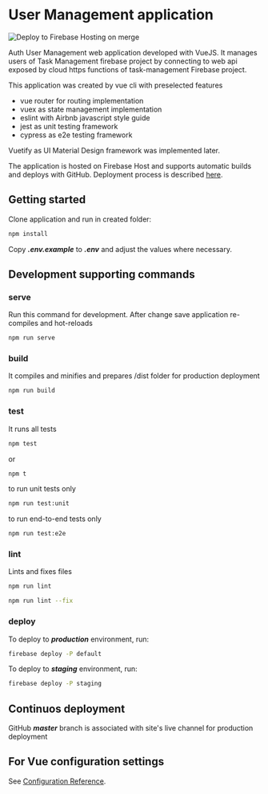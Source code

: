 # User Management application

![Deploy to Firebase Hosting on merge](https://github.com/ochemerys/auth-admin-app/workflows/Deploy%20to%20Firebase%20Hosting%20on%20merge/badge.svg?branch=master)

Auth User Management web application developed with VueJS. It manages users of Task Management firebase project by connecting to web api exposed by cloud https functions of task-management Firebase project.

This application was created by vue cli with preselected features

* vue router for routing implementation
* vuex as state management implementation
* eslint with Airbnb javascript style guide
* jest as unit testing framework
* cypress as e2e testing framework

Vuetify as UI Material Design framework was implemented later.

The application is hosted on Firebase Host and supports automatic builds and deploys with GitHub.
Deployment process is described [here](/docs/firebase-hosting.md).

## Getting started

Clone application and run in created folder:

```bash
npm install
```

Copy ***.env.example*** to ***.env*** and adjust the values where necessary.

## Development supporting commands

### serve

Run this command for development. After change save application re-compiles and hot-reloads

```bash
npm run serve
```

### build

It compiles and minifies and prepares /dist folder for production deployment

```bash
npm run build
```

### test

It runs all tests

```bash
npm test
```

or

```bash
npm t
```

to run unit tests only

```bash
npm run test:unit
```

to run end-to-end tests only

```bash
npm run test:e2e
```

### lint

Lints and fixes files

```bash
npm run lint
```

```bash
npm run lint --fix
```

### deploy

To deploy to ***production*** environment, run:

```bash
firebase deploy -P default
```

To deploy to ***staging*** environment, run:

```bash
firebase deploy -P staging
```

## Continuos deployment

GitHub ***master*** branch is associated with site's live channel for production deployment

## For Vue configuration settings

See [Configuration Reference](https://cli.vuejs.org/config/).
